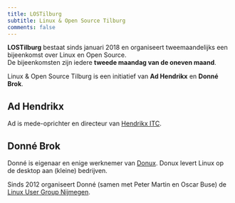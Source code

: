 ```yaml
---
title: LOSTilburg
subtitle: Linux & Open Source Tilburg
comments: false
---
```


**LOSTilburg** bestaat sinds januari 2018 en organiseert tweemaandelijks een bijeenkomst over Linux en Open Source.  
De bijeenkomsten zijn iedere **tweede maandag van de oneven maand**. 

Linux & Open Source Tilburg is een initiatief van **Ad Hendrikx** en **Donné Brok**.

## Ad Hendrikx
Ad is mede-oprichter en directeur van [Hendrikx ITC](https://www.hendrikx-itc.nl).

## Donné Brok
Donné is eigenaar en enige werknemer van [Donux](https://donux.nl). Donux levert Linux op de desktop aan (kleine) bedrijven. 

Sinds 2012 organiseert Donné (samen met Peter Martin en Oscar Buse) de [Linux User Group Nijmegen](https://www.linuxnijmegen.nl).

